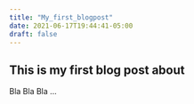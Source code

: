 ```yaml
---
title: "My_first_blogpost"
date: 2021-06-17T19:44:41-05:00
draft: false
---
```


## This is my first blog post about

Bla Bla Bla ...